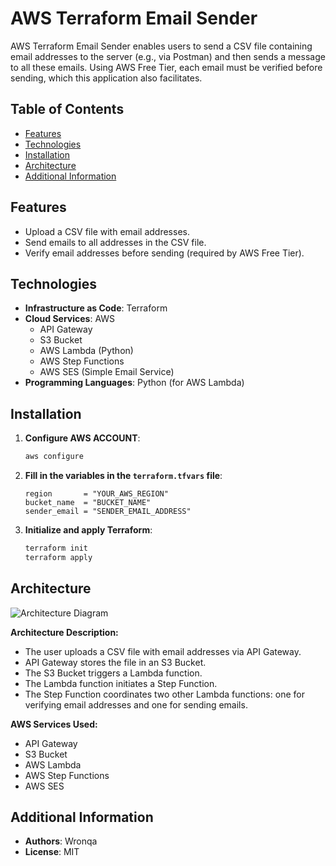 # AWS Terraform Email Sender

AWS Terraform Email Sender enables users to send a CSV file containing email addresses to the server (e.g., via Postman) and then sends a message to all these emails. Using AWS Free Tier, each email must be verified before sending, which this application also facilitates.

## Table of Contents
- [Features](#features)
- [Technologies](#technologies)
- [Installation](#installation)
- [Architecture](#architecture)
- [Additional Information](#additional-information)

## Features
- Upload a CSV file with email addresses.
- Send emails to all addresses in the CSV file.
- Verify email addresses before sending (required by AWS Free Tier).

## Technologies
- **Infrastructure as Code**: Terraform
- **Cloud Services**: AWS
  - API Gateway
  - S3 Bucket
  - AWS Lambda (Python)
  - AWS Step Functions
  - AWS SES (Simple Email Service)
- **Programming Languages**: Python (for AWS Lambda)

## Installation
1. **Configure AWS ACCOUNT**:
    ```bash
    aws configure
    ```
2. **Fill in the variables in the `terraform.tfvars` file**:
    ```hcl
    region       = "YOUR_AWS_REGION"
    bucket_name  = "BUCKET_NAME"
    sender_email = "SENDER_EMAIL_ADDRESS"

    ```
3. **Initialize and apply Terraform**:
    ```bash
    terraform init
    terraform apply
    ```

## Architecture
![Architecture Diagram](https://i.imgur.com/J8LaOaT.png)

**Architecture Description:**
- The user uploads a CSV file with email addresses via API Gateway.
- API Gateway stores the file in an S3 Bucket.
- The S3 Bucket triggers a Lambda function.
- The Lambda function initiates a Step Function.
- The Step Function coordinates two other Lambda functions: one for verifying email addresses and one for sending emails.

**AWS Services Used:**
- API Gateway
- S3 Bucket
- AWS Lambda
- AWS Step Functions
- AWS SES

## Additional Information
- **Authors**: Wronqa
- **License**: MIT